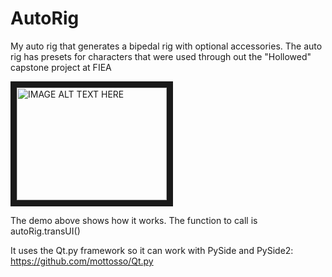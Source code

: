 # AutoRig

My auto rig that generates a bipedal rig with optional accessories. The auto rig has presets for characters that were used through out the "Hollowed" capstone project at FIEA

<a href="http://www.youtube.com/watch?feature=player_embedded&v=HZuvnuTLzKY
" target="_blank"><img src="http://img.youtube.com/vi/HZuvnuTLzKY0.jpg" 
alt="IMAGE ALT TEXT HERE" width="240" height="180" border="10" /></a>

The demo above shows how it works. The function to call is autoRig.transUI()

It uses the Qt.py framework so it can work with PySide and PySide2: https://github.com/mottosso/Qt.py
